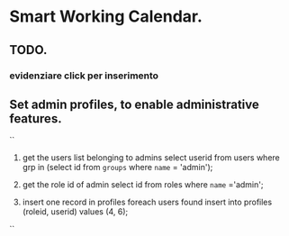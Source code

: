 # Smart Working Calendar.

## TODO.
### evidenziare click per inserimento 

## Set admin profiles, to enable administrative features.

``
1) get the users list belonging to admins
  select userid from users where grp in (select id from `groups` where `name` = 'admin');

2) get the role id of admin
  select id from roles where `name` ='admin';

3) insert one record in profiles foreach users found
  insert into profiles (roleid, userid) values (4, 6);

``


